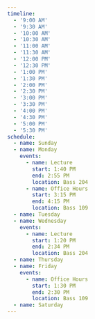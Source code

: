 ```yaml
---
timeline:
  - '9:00 AM'
  - '9:30 AM'
  - '10:00 AM'
  - '10:30 AM'
  - '11:00 AM'
  - '11:30 AM'
  - '12:00 PM'
  - '12:30 PM'
  - '1:00 PM'
  - '1:30 PM'
  - '2:00 PM'
  - '2:30 PM'
  - '3:00 PM'
  - '3:30 PM'
  - '4:00 PM'
  - '4:30 PM'
  - '5:00 PM'
  - '5:30 PM'
schedule:
  - name: Sunday
  - name: Monday
    events:
      - name: Lecture
        start: 1:40 PM
        end: 2:55 PM
        location: Bass 204
      - name: Office Hours
        start: 3:15 PM
        end: 4:15 PM
        location: Bass 109
  - name: Tuesday
  - name: Wednesday
    events:
      - name: Lecture
        start: 1:20 PM
        end: 2:34 PM
        location: Bass 204
  - name: Thursday
  - name: Friday
    events:
      - name: Office Hours
        start: 1:30 PM
        end: 2:30 PM
        location: Bass 109
  - name: Saturday
---
```

